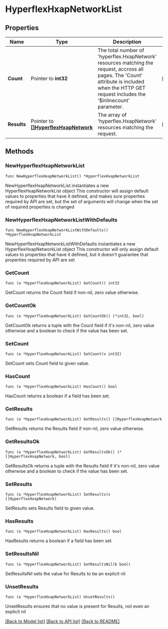 # HyperflexHxapNetworkList

## Properties

Name | Type | Description | Notes
------------ | ------------- | ------------- | -------------
**Count** | Pointer to **int32** | The total number of &#39;hyperflex.HxapNetwork&#39; resources matching the request, accross all pages. The &#39;Count&#39; attribute is included when the HTTP GET request includes the &#39;$inlinecount&#39; parameter. | [optional] 
**Results** | Pointer to [**[]HyperflexHxapNetwork**](HyperflexHxapNetwork.md) | The array of &#39;hyperflex.HxapNetwork&#39; resources matching the request. | [optional] 

## Methods

### NewHyperflexHxapNetworkList

`func NewHyperflexHxapNetworkList() *HyperflexHxapNetworkList`

NewHyperflexHxapNetworkList instantiates a new HyperflexHxapNetworkList object
This constructor will assign default values to properties that have it defined,
and makes sure properties required by API are set, but the set of arguments
will change when the set of required properties is changed

### NewHyperflexHxapNetworkListWithDefaults

`func NewHyperflexHxapNetworkListWithDefaults() *HyperflexHxapNetworkList`

NewHyperflexHxapNetworkListWithDefaults instantiates a new HyperflexHxapNetworkList object
This constructor will only assign default values to properties that have it defined,
but it doesn't guarantee that properties required by API are set

### GetCount

`func (o *HyperflexHxapNetworkList) GetCount() int32`

GetCount returns the Count field if non-nil, zero value otherwise.

### GetCountOk

`func (o *HyperflexHxapNetworkList) GetCountOk() (*int32, bool)`

GetCountOk returns a tuple with the Count field if it's non-nil, zero value otherwise
and a boolean to check if the value has been set.

### SetCount

`func (o *HyperflexHxapNetworkList) SetCount(v int32)`

SetCount sets Count field to given value.

### HasCount

`func (o *HyperflexHxapNetworkList) HasCount() bool`

HasCount returns a boolean if a field has been set.

### GetResults

`func (o *HyperflexHxapNetworkList) GetResults() []HyperflexHxapNetwork`

GetResults returns the Results field if non-nil, zero value otherwise.

### GetResultsOk

`func (o *HyperflexHxapNetworkList) GetResultsOk() (*[]HyperflexHxapNetwork, bool)`

GetResultsOk returns a tuple with the Results field if it's non-nil, zero value otherwise
and a boolean to check if the value has been set.

### SetResults

`func (o *HyperflexHxapNetworkList) SetResults(v []HyperflexHxapNetwork)`

SetResults sets Results field to given value.

### HasResults

`func (o *HyperflexHxapNetworkList) HasResults() bool`

HasResults returns a boolean if a field has been set.

### SetResultsNil

`func (o *HyperflexHxapNetworkList) SetResultsNil(b bool)`

 SetResultsNil sets the value for Results to be an explicit nil

### UnsetResults
`func (o *HyperflexHxapNetworkList) UnsetResults()`

UnsetResults ensures that no value is present for Results, not even an explicit nil

[[Back to Model list]](../README.md#documentation-for-models) [[Back to API list]](../README.md#documentation-for-api-endpoints) [[Back to README]](../README.md)


